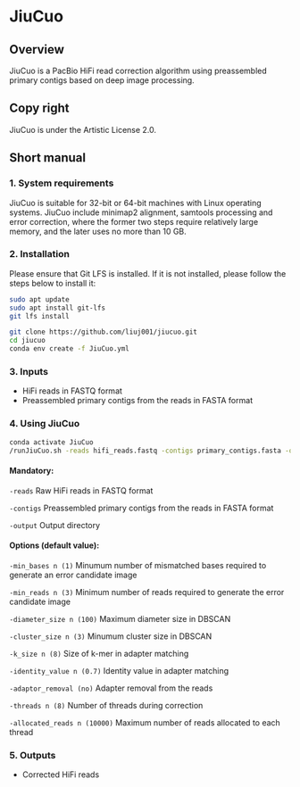 # JiuCuo

## Overview

JiuCuo is a PacBio HiFi read correction algorithm using preassembled primary contigs based on deep image processing.

## Copy right

JiuCuo is under the Artistic License 2.0.

## Short manual

### 1. System requirements

JiuCuo is suitable for 32-bit or 64-bit machines with Linux operating systems. JiuCuo include minimap2 alignment, samtools processing and error correction, where the former two steps require relatively large memory, and the later uses no more than 10 GB.

### 2. Installation
Please ensure that Git LFS is installed. If it is not installed, please follow the steps below to install it:
```sh
sudo apt update
sudo apt install git-lfs
git lfs install
```
```sh
git clone https://github.com/liuj001/jiucuo.git
cd jiucuo
conda env create -f JiuCuo.yml
```
### 3. Inputs
- HiFi reads in FASTQ format
- Preassembled primary contigs from the reads in FASTA format

### 4. Using JiuCuo
```sh
conda activate JiuCuo
/runJiuCuo.sh -reads hifi_reads.fastq -contigs primary_contigs.fasta -output directory [-options | -options]
```
#### Mandatory:
`-reads`
  Raw HiFi reads in FASTQ format

`-contigs`
  Preassembled primary contigs from the reads in FASTA format

`-output`
  Output directory

#### Options (default value):
`-min_bases n (1)`
  Minumum number of mismatched bases required to generate an error candidate image

`-min_reads n (3)`
  Minimum number of reads required to generate the error candidate image

`-diameter_size n (100)`
  Maximum diameter size in DBSCAN

`-cluster_size n (3)`
  Minumum cluster size in DBSCAN

`-k_size n (8)`
  Size of k-mer in adapter matching

`-identity_value n (0.7)`
  Identity value in adapter matching

`-adaptor_removal (no)`
  Adapter removal from the reads

`-threads n (8)`
  Number of threads during correction

`-allocated_reads n (10000)`
  Maximum number of reads allocated to each thread


### 5. Outputs
- Corrected HiFi reads

